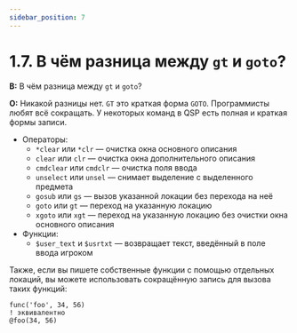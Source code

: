 ```yaml
---
sidebar_position: 7
---
```


# 1.7. В чём разница между `gt` и `goto`?
<!-- [:faq_01_07] -->

**В:** В чём разница между `gt` и `goto`?

**О:**
Никакой разницы нет. `GT` это краткая форма `GOTO`. Программисты любят всё сокращать. У некоторых команд в QSP есть полная и краткая формы записи.
* Операторы:
    * `*clear` или `*clr` — очистка окна основного описания
    * `clear` или `clr` — очистка окна дополнительного описания
    * `cmdclear` или `cmdclr` — очистка поля ввода
    * `unselect` или `unsel` — снимает выделение с выделенного предмета
    * `gosub` или `gs` — вызов указанной локации без перехода на неё
    * `goto` или `gt` — переход на указанную локацию
    * `xgoto` или `xgt` — переход на указанную локацию без очистки окна основного описания
* Функции:
    * `$user_text` и `$usrtxt` — возвращает текст, введённый в поле ввода игроком

Также, если вы пишете собственные функции с помощью отдельных локаций, вы можете использовать сокращённую запись для вызова таких функций:

```qsp
func('foo', 34, 56)
! эквивалентно
@foo(34, 56)
```
